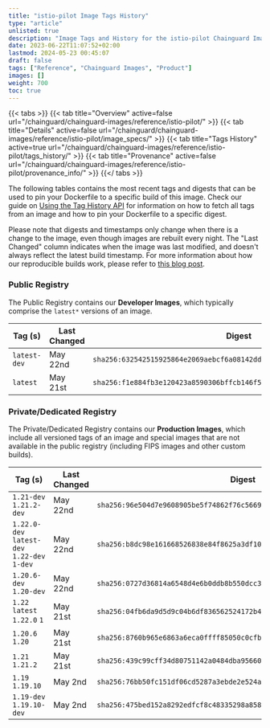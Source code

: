 ```yaml
---
title: "istio-pilot Image Tags History"
type: "article"
unlisted: true
description: "Image Tags and History for the istio-pilot Chainguard Image"
date: 2023-06-22T11:07:52+02:00
lastmod: 2024-05-23 00:45:07
draft: false
tags: ["Reference", "Chainguard Images", "Product"]
images: []
weight: 700
toc: true
---
```


{{< tabs >}}
{{< tab title="Overview" active=false url="/chainguard/chainguard-images/reference/istio-pilot/" >}}
{{< tab title="Details" active=false url="/chainguard/chainguard-images/reference/istio-pilot/image_specs/" >}}
{{< tab title="Tags History" active=true url="/chainguard/chainguard-images/reference/istio-pilot/tags_history/" >}}
{{< tab title="Provenance" active=false url="/chainguard/chainguard-images/reference/istio-pilot/provenance_info/" >}}
{{</ tabs >}}

The following tables contains the most recent tags and digests that can be used to pin your Dockerfile to a specific build of this image. Check our guide on [Using the Tag History API](/chainguard/chainguard-images/using-the-tag-history-api/) for information on how to fetch all tags from an image and how to pin your Dockerfile to a specific digest.

Please note that digests and timestamps only change when there is a change to the image, even though images are rebuilt every night. The "Last Changed" column indicates when the image was last modified, and doesn't always reflect the latest build timestamp. For more information about how our reproducible builds work, please refer to [this blog post](https://www.chainguard.dev/unchained/reproducing-chainguards-reproducible-image-builds).

### Public Registry
The Public Registry contains our **Developer Images**, which typically comprise the `latest*` versions of an image.

| Tag (s)       | Last Changed | Digest                                                                    |
|---------------|--------------|---------------------------------------------------------------------------|
|  `latest-dev` | May 22nd     | `sha256:632542515925864e2069aebcf6a08142ddb0e6e37b306dc89a4c154be74ecd3e` |
|  `latest`     | May 21st     | `sha256:f1e884fb3e120423a8590306bffcb146f5e25f36bdb6e24533fdf82f2fe7e7d1` |


### Private/Dedicated Registry
The Private/Dedicated Registry contains our **Production Images**, which include all versioned tags of an image and special images that are not available in the public registry (including FIPS images and other custom builds).

| Tag (s)                                       | Last Changed | Digest                                                                    |
|-----------------------------------------------|--------------|---------------------------------------------------------------------------|
|  `1.21-dev` `1.21.2-dev`                      | May 22nd     | `sha256:96e504d7e9608905be5f74862f76c5669ef06876ae8c12782772b8d59a9010f0` |
|  `1.22.0-dev` `latest-dev` `1.22-dev` `1-dev` | May 22nd     | `sha256:b8dc98e161668526838e84f8625a3df10aa7213f8eb5054e0cd5567433debe1a` |
|  `1.20.6-dev` `1.20-dev`                      | May 22nd     | `sha256:0727d36814a6548d4e6b0ddb8b550dcc3bb2458cf1c5136ee8f252668024dbc6` |
|  `1.22` `latest` `1.22.0` `1`                 | May 21st     | `sha256:04fb6da9d5d9c04b6df836562524172b42e43e8cfe2998a2020742b28a3ef3da` |
|  `1.20.6` `1.20`                              | May 21st     | `sha256:8760b965e6863a6eca0ffff85050c0cfbb73ad92f395d89b41e7cfc2c00ef0d8` |
|  `1.21` `1.21.2`                              | May 21st     | `sha256:439c99cff34d80751142a0484dba95660199e2ef86da11b4c946f750a62a7910` |
|  `1.19` `1.19.10`                             | May 2nd      | `sha256:76bb50fc151df06cd5287a3ebde2e524a4d8388e91cb3435472527dce8448d44` |
|  `1.19-dev` `1.19.10-dev`                     | May 2nd      | `sha256:475bed152a8292edfcf8c48335298a85852d487eb318214db97077e016f147e7` |

